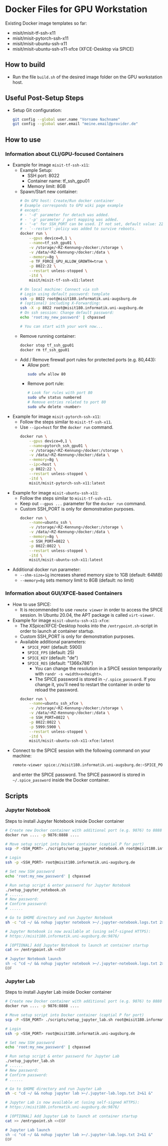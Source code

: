 # Docker Files for GPU Workstation
Existing Docker image templates so far:
 - misit/misit-tf-ssh-x11
 - misit/misit-pytorch-ssh-x11
 - misit/misit-ubuntu-ssh-x11
 - misit/misit-ubuntu-ssh-x11-xfce (XFCE-Desktop via SPICE)

## How to build
 - Run the file `build.sh` of the desired image folder on the GPU workstation host.

## Useful Post-Setup Steps
 - Setup Git configuration:
   ```bash
   git config --global user.name "Vorname Nachname"
   git config --global user.email "meine.email@provider.de"
   ```
## How to use
### Information about CLI/GPU-focused Containers
 - Example for image `misit-tf-ssh-x11`:
   - Example Setup:
     - SSH port: 8022
     - Container name: tf_ssh_gpu01
     - Memory limit: 8GB
   - Spawn/Start new container:
     ```bash
     # On GPU host: Create/Run docker container
     # Example corresponds to GPU wiki page example
     # except:
     # - '-d' parameter for detach was added.
     # - '-p' parameter / port mapping was added.
     # - '-e' for SSH_PORT can be used. If not set, default value: 22
     # - `--restart`-policy was added to survive reboots.
     docker run \
         --gpus device=0,1 \
         --name=tf_ssh_gpu01 \
         -v /storage/<RZ-Kennung>/docker:/storage \
         -v /data/<RZ-Kennung>/docker:/data \
         --memory=8g \
         -e TF_FORCE_GPU_ALLOW_GROWTH=true \
         -p 8022:22 \
         --restart unless-stopped \
         -itd \
         misit/misit-tf-ssh-x11:latest

     # On local machine: Connect via ssh
     # Login using default password: template
     ssh -p 8022 root@misit180.informatik.uni-augsburg.de
     # (optional) including X-Forwarding:
     ssh -X -p 8022 root@misit180.informatik.uni-augsburg.de
     # On ssh session: Change default password:
     echo 'root:my_new_password' | chpasswd

     # You can start with your work now...
     ```
   - Remove running container:
     ```bash
     docker stop tf_ssh_gpu01
     docker rm tf_ssh_gpu01
     ```
   - Add / Remove firewall port rules for protected ports (e.g. 80,443):
     - Allow port:
       ```bash
       sudo ufw allow 80
       ```
     - Remove port rule:
       ```bash
       # Look for rules with port 80
       sudo ufw status numbered
       # Remove entries related to port 80
       sudo ufw delete <number>
       ```
 - Example for image `misit-pytorch-ssh-x11`:
   * Follow the steps similar to `misit-tf-ssh-x11`.
   * Use `--ipc=host` for the `docker run` command.
     ```bash
     docker run \
         --gpus device=0,1 \
         --name=pytorch_ssh_gpu01 \
         -v /storage/<RZ-Kennung>/docker:/storage \
         -v /data/<RZ-Kennung>/docker:/data \
         --memory=8g \
         --ipc=host \
         -p 8022:22 \
         --restart unless-stopped \
         -itd \
         misit/misit-pytorch-ssh-x11:latest
     ```
 - Example for image `misit-ubuntu-ssh-x11`:
   * Follow the steps similar to `misit-tf-ssh-x11`.
   * Keep out `--gpus ...` parameter for the `docker run` command.
   * Custom SSH_PORT is only for demonstration purposes.
     ```bash
     docker run \
         --name=ubuntu_ssh \
         -v /storage/<RZ-Kennung>/docker:/storage \
         -v /data/<RZ-Kennung>/docker:/data \
         --memory=8g \
         -e SSH_PORT=8022 \
         -p 8022:8022 \
         --restart unless-stopped \
         -itd \
         misit/misit-ubuntu-ssh-x11:latest
     ```
 - Additional docker run parameter:
   * `--shm-size=1g` increases shared memory size to 1GB (default: 64MiB)
   * `--memory=8g` sets memory limit to 8GB (default: no limit)

### Information about GUI/XFCE-based Containers
 - How to use SPICE:
   - It is recommended to use `remote viewer` in order to access the SPICE session.
     In Ubuntu 20.04, the APT package is called `virt-viewer`.
 - Example for image `misit-ubuntu-ssh-x11-xfce`:
   * The XSpice/XFCE-Desktop hooks into the `/entrypoint.sh`-script in order to launch at container startup.
   * Custom SSH_PORT is only for demonstration purposes.
   * Available additional parameters:
     * `SPICE_PORT` (default: 5900)
     * `SPICE_FPS` (default: 25)
     * `SPICE_KEY` (default: "de")
     * `SPICE_RES` (default: "1366x786")
       * You can change the resolution in a SPICE session temporarily with `randr -s <width>x<height>`.
       * The SPICE password is stored in `~/.spice_password`. If you change it, you'll need to restart the container in order to reload the password.
     ```bash
     docker run \
         --name=ubuntu_ssh_xfce \
         -v /storage/<RZ-Kennung>/docker:/storage \
         -v /data/<RZ-Kennung>/docker:/data \
         -e SSH_PORT=8022 \
         -p 8022:8022 \
         -p 5999:5900 \
         --restart unless-stopped \
         -itd \
         misit/misit-ubuntu-ssh-x11-xfce:latest
     ```
 - Connect to the SPICE session with the following command on your machine:
   ```bash
   remote-viewer spice://misit180.informatik.uni-augsburg.de:<SPICE_PORT>
   ```
   and enter the SPICE password. The SPICE password is stored in `~/.spice_password` inside the Docker container.
## Scripts

### Jupyter Notebook
Steps to install Jupyter Notebook inside Docker container
```bash
# Create new Docker container with additional port (e.g. 9876) to 8888
docker run .... -p 9876:8888 ....

# Move setup script into Docker container (captial P for port)
scp -P <SSH_PORT> ./scripts/setup_jupyter_notebook.sh root@misit180.informatik.uni-augsburg.de:~/

# Login
ssh -p <SSH_PORT> root@misit180.informatik.uni-augsburg.de

# Set new SSH password
echo 'root:my_new_password' | chpasswd

# Run setup script & enter password for Jupyter Notebook
./setup_jupyter_notebook.sh
# ......
# New password:
# Confirm password:
# ......

# Go to $HOME directory and run Jupyter Notebook
sh -c "cd ~/ && nohup jupyter notebook >~/.jupyter-notebook.logs.txt 2>&1 &"

# Jupyter Notebook is now available at (using self-signed HTTPS):
# https://misit180.informatik.uni-augsburg.de:9876/

# [OPTIONAL] Add Jupyter Notebook to launch at container startup
cat >> /entrypoint.sh <<EOF

# Jupyter Notebook launch
sh -c "cd ~/ && nohup jupyter notebook >~/.jupyter-notebook.logs.txt 2>&1 &"
EOF
```


### Jupyter Lab
Steps to install Jupyter Lab inside Docker container
```bash
# Create new Docker container with additional port (e.g. 9876) to 8888
docker run .... -p 9876:8888 ....

# Move setup script into Docker container (captial P for port)
scp -P <SSH_PORT> ./scripts/setup_jupyter_lab.sh root@misit180.informatik.uni-augsburg.de:~/

# Login
ssh -p <SSH_PORT> root@misit180.informatik.uni-augsburg.de

# Set new SSH password
echo 'root:my_new_password' | chpasswd

# Run setup script & enter password for Jupyter Lab
./setup_jupyter_lab.sh
# ......
# New password:
# Confirm password:
# ......

# Go to $HOME directory and run Jupyter Lab
sh -c "cd ~/ && nohup jupyter lab >~/.jupyter-lab.logs.txt 2>&1 &"

# Jupyter Lab is now available at (using self-signed HTTPS):
# https://misit180.informatik.uni-augsburg.de:9876/

# [OPTIONAL] Add Jupyter Lab to launch at container startup
cat >> /entrypoint.sh <<EOF

# Jupyter Lab launch
sh -c "cd ~/ && nohup jupyter lab >~/.jupyter-lab.logs.txt 2>&1 &"
EOF
```
